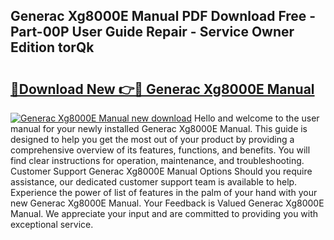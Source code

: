 ## Generac Xg8000E Manual PDF Download Free - Part-00P User Guide Repair - Service Owner Edition torQk

# <h2><a href="http://bc13149.oget.top/?id=Generac+Xg8000E+Manual">🔗Download New 👉🔴 Generac Xg8000E Manual</a></h2>

[![Generac Xg8000E Manual new download](https://i.imgur.com/5g1atiW.png)](http://bc13149.oget.top/?id=Generac+Xg8000E+Manual)
Hello and welcome to the user manual for your newly installed Generac Xg8000E Manual. This guide is designed to help you get the most out of your product by providing a comprehensive overview of its features, functions, and benefits. You will find clear instructions for operation, maintenance, and troubleshooting. Customer Support Generac Xg8000E Manual Options Should you require assistance, our dedicated customer support team is available to help. Experience the power of list of features in the palm of your hand with your new Generac Xg8000E Manual. Your Feedback is Valued Generac Xg8000E Manual. We appreciate your input and are committed to providing you with exceptional service.
